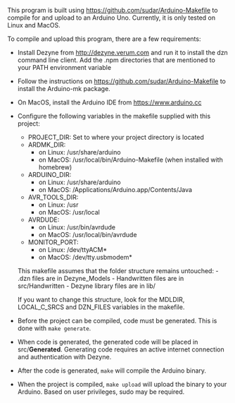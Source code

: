 This program is built using https://github.com/sudar/Arduino-Makefile to compile for and upload to an Arduino Uno.
Currently, it is only tested on Linux and MacOS.

To compile and upload this program, there are a few requirements:
   - Install Dezyne from http://dezyne.verum.com and run it to install the dzn command line client.
     Add the .npm directories that are mentioned to your PATH environment variable
   - Follow the instructions on https://github.com/sudar/Arduino-Makefile to install the Arduino-mk package.
   - On MacOS, install the Arduino IDE from https://www.arduino.cc
   - Configure the following variables in the makefile supplied with this project:
   		- PROJECT_DIR: Set to where your project directory is located
   		- ARDMK_DIR:
   			- on Linux: /usr/share/arduino
   			- on MacOS: /usr/local/bin/Arduino-Makefile (when installed with homebrew)
   		- ARDUINO_DIR:
   			- on Linux: /usr/share/arduino
   			- on MacOS: /Applications/Arduino.app/Contents/Java
   		- AVR_TOOLS_DIR:
   			- on Linux: /usr
         	- on MacOS: /usr/local
   		- AVRDUDE:
   			- on Linux: /usr/bin/avrdude
   			- on MacOS: /usr/local/bin/avrdude
   		- MONITOR_PORT:
   			- on Linux: /dev/ttyACM*
   			- on MacOS: /dev/tty.usbmodem*

   		This makefile assumes that the folder structure remains untouched:
   			- .dzn files are in Dezyne_Models
   			- Handwritten files are in src/Handwritten
   			- Dezyne library files are in lib/  

    	If you want to change this structure, look for the MDLDIR, LOCAL_C_SRCS and DZN_FILES variables in the makefile.

  - Before the project can be compiled, code must be generated. This is done with `make generate`.
  - When code is generated, the generated code will be placed in src/**Generated**. Generating code requires an active internet connection and authentication with Dezyne.
  - After the code is generated, `make` will compile the Arduino binary.
  - When the project is compiled, `make upload` will upload the binary to your Arduino. Based on user privileges, sudo may be required.

